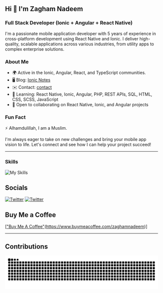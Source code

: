 ## Hi 👋 I'm Zagham Nadeem

### Full Stack Developer (Ionic + Angular + React Native)

I'm a passionate mobile application developer with 5 years of experience in cross-platform development using React Native and Ionic. I deliver high-quality, scalable applications across various industries, from utility apps to complex enterprise solutions.

### About Me
- 🌍 Active in the Ionic, Angular, React, and TypeScript communities.
- 🖥️ Blog: [Ionic Notes](http://ionicnotes.com)
- ✉️ Contact: [contact](mailto:dev.zagham@gmail.com)
- 🧠 Learning: React Native, Ionic, Angular, PHP, REST APIs, SQL, HTML, CSS, SCSS, JavaScript
- 🤝 Open to collaborating on React Native, Ionic, and Angular projects

### Fun Fact
⚡ Alhamdulillah, I am a Muslim.

I'm always eager to take on new challenges and bring your mobile app vision to life. Let's connect and see how I can help your project succeed!

---

### Skills

![My Skills](https://skillicons.dev/icons?i=angular,vue,react,aws,gcp,typescript,html,css,sass,firebase,jest,md,tailwind,vercel,vite,wordpress,vscode,androidstudio,supabase)

## Socials

[![Twitter](https://skillicons.dev/icons?i=twitter)](https://twitter.com/ionicnotes)
[![Twitter](https://skillicons.dev/icons?i=linkedin)](https://www.linkedin.com/in/zagham-dev/)

## Buy Me a Coffee
[["Buy Me A Coffee"](https://www.buymeacoffee.com/assets/img/custom_images/orange_img.png)(https://www.buymeacoffee.com/zaghamnadeem)]

---

## Contributions
<picture>
  <source media="(prefers-color-scheme: dark)" srcset="https://raw.githubusercontent.com/zagham-nadeem/zagham-nadeem/output/github-contribution-grid-snake-dark.svg">
  <source media="(prefers-color-scheme: light)" srcset="https://raw.githubusercontent.com/zagham-nadeem/zagham-nadeem/output/github-contribution-grid-snake.svg">
  <img alt="github contribution grid snake animation" src="https://raw.githubusercontent.com/zagham-nadeem/zagham-nadeem/output/github-contribution-grid-snake.svg">
</picture>


